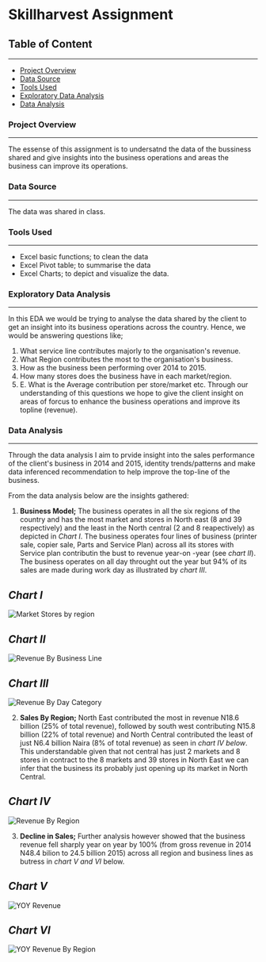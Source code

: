 # Skillharvest Assignment

## Table of Content
---
- [Project Overview](#project-overview)
- [Data Source](#data-source)
- [Tools Used](#tools-used)
- [Exploratory Data Analysis](#exploratory-data-analysis)
- [Data Analysis](#data-analysis)
   
 
### Project Overview
---
The essense of this assignment is to undersatnd the data of the bussiness shared and give insights into the business operations and areas the business can improve its operations.

### Data Source
---
The data was shared in class.

### Tools Used
---
   - Excel basic functions; to clean the data
   - Excel Pivot table; to summarise the data
   - Excel Charts; to depict and visualize the data.

### Exploratory Data Analysis
---
In this EDA we would be trying to analyse the data shared by the client to get an insight into its business operations across the country. Hence, we would be answering questions like;
   1. What service line contributes majorly to the organisation's revenue.
   2. What Region contributes the most to the organisation's business.
   3. How as the business been performing over 2014 to 2015.
   4. How many stores does the business have in each market/region.
   5. E. What is the Average contribution per store/market etc.
   Through our understanding of this questions we hope to give the client insight on areas of forcus to enhance the business operations and improve its topline (revenue).

### Data Analysis
---
Through the data analysis I aim to prvide insight into the sales performance of the client's business in 2014 and 2015, identity trends/patterns and make data inferenced recommendation to help improve the top-line of the business.

From the data analysis below are the insights gathered:

1. **Business Model;** The business operates in all the six regions of the country and has the most market and stores in North east (8 and 39 respectively) and the least in the North central (2 and 8 reapectively) as depicted in *Chart I*.
The business operates four lines of business (printer sale, copier sale, Parts and Service Plan) across all its stores with Service plan contributin the bust to revenue year-on -year (see *chart II*). The business operates on all day throught out the year but 94% of its sales are made during work day as illustrated by *chart III*.

*Chart I*
---
![Market   Stores by region](https://github.com/user-attachments/assets/b3c3f8b7-3645-4972-9950-8464650d0cf9)

*Chart II*
---
![Revenue By Business Line](https://github.com/user-attachments/assets/59731451-cf21-484d-ae54-9fd8f81a4458)

*Chart III*
---
![Revenue By Day Category](https://github.com/user-attachments/assets/8458ba71-0df6-463a-96a1-aa1daf6f2db2)



2. **Sales By Region;** North East contributed the most in revenue N18.6 billion (25% of total revenue), followed by south west contributing N15.8 billion (22% of total revenue) and  North Central contributed the least of just N6.4 billion Naira (8% of total revenue) as seen in *chart IV below*. This understandable given that not central has just 2 markets and 8 stores in contract to the 8 markets and 39 stores in North East we can infer that the business its probably just opening up its market in North Central.

*Chart IV*
---
![Revenue By Region](https://github.com/user-attachments/assets/cc34ae20-b591-44ec-a8fd-6141c4f16eab)

3. **Decline in Sales;** Further analysis however showed that the business revenue fell sharply year on year by 100% (from gross revenue in 2014 N48.4 bilion to 24.5 billion 2015) across all region and business lines as butress in *chart V and VI* below.

*Chart V*
---
![YOY Revenue](https://github.com/user-attachments/assets/bdf7c26c-2520-48d1-834a-03f203078f9e)

*Chart VI*
---
![YOY Revenue By Region](https://github.com/user-attachments/assets/c0e50ee6-f898-4d1d-bef2-1f781019a984)



